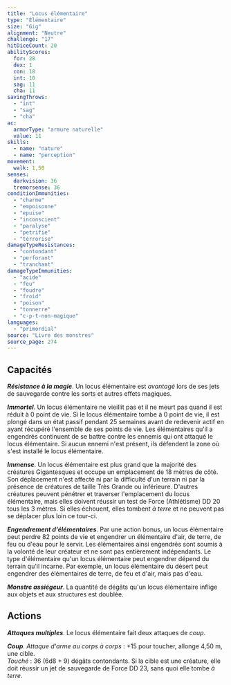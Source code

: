 ```yaml
---
title: "Locus élémentaire"
type: "Élémentaire"
size: "Gig"
alignment: "Neutre"
challenge: "17"
hitDiceCount: 20
abilityScores:
  for: 28
  dex: 1
  con: 18
  int: 10
  sag: 11
  cha: 11
savingThrows:
  - "int"
  - "sag"
  - "cha"
ac:
  armorType: "armure naturelle"
  value: 11
skills:
  - name: "nature"
  - name: "perception"
movement:
  walk: 1,50
senses:
  darkvision: 36
  tremorsense: 36
conditionImmunities:
  - "charme"
  - "empoisonne"
  - "epuise"
  - "inconscient"
  - "paralyse"
  - "petrifie"
  - "terrorise"
damageTypeResistances:
  - "contondant"
  - "perforant"
  - "tranchant"
damageTypeImmunities:
  - "acide"
  - "feu"
  - "foudre"
  - "froid"
  - "poison"
  - "tonnerre"
  - "c-p-t-non-magique"
languages:
  - "primordial"
source: "Livre des monstres"
source_page: 274
---
```

## Capacités
_**Résistance à la magie**_. Un locus élémentaire est _avantagé_ lors de ses jets de sauvegarde contre les sorts et autres effets magiques.

_**Immortel**_. Un locus élémentaire ne vieillit pas et il ne meurt pas quand il est réduit à 0 point de vie. Si le locus élémentaire tombe à 0 point de vie, il est plongé dans un état passif pendant 25 semaines avant de redevenir actif en ayant récupéré l'ensemble de ses points de vie. Les élémentaires qu'il a engendrés continuent de se battre contre les ennemis qui ont attaqué le locus élémentaire. Si aucun ennemi n'est présent, ils défendent la zone où s'est installé le locus élémentaire.

_**Immense**_. Un locus élémentaire est plus grand que la majorité des créatures Gigantesques et occupe un emplacement de 18 mètres de côté. Son déplacement n'est affecté ni par la difficulté d'un terrain ni par la présence de créatures de taille Très Grande ou inférieure. D'autres créatures peuvent pénétrer et traverser l'emplacement du locus élémentaire, mais elles doivent réussir un test de Force (Athlétisme) DD 20 tous les 3 mètres. Si elles échouent, elles tombent _à terre_ et ne peuvent pas se déplacer plus loin ce tour-ci.

_**Engendrement d'élémentaires**_. Par une action bonus, un locus élémentaire peut perdre 82 points de vie et engendrer un élémentaire d'air, de terre, de feu ou d'eau pour le servir. Les élémentaires ainsi engendrés sont soumis à la volonté de leur créateur et ne sont pas entièrement indépendants. Le type d'élémentaire qu'un locus élémentaire peut engendrer dépend du terrain qu'il incarne. Par exemple, un locus élémentaire du désert peut engendrer des élémentaires de terre, de feu et d'air, mais pas d'eau.

_**Monstre assiégeur**_. La quantité de dégâts qu'un locus élémentaire inflige aux objets et aux structures est doublée.

## Actions
_**Attaques multiples**_. Le locus élémentaire fait deux attaques de _coup_.

_**Coup**_. _Attaque d'arme au corps à corps_ : +15 pour toucher, allonge 4,50 m, une cible.  
_Touché_ : 36 (6d8 + 9) dégâts contondants. Si la cible est une créature, elle doit réussir un jet de sauvegarde de Force DD 23, sans quoi elle tombe _à terre_.
